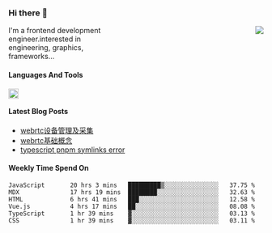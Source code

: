 <!--
**zhaohuanyuu/zhaohuanyuu** is a ✨ _special_ ✨ repository because its `README.md` (this file) appears on your GitHub profile.
-->

### Hi there 👋

<picture>
  <source media="(prefers-color-scheme: dark)" srcset="https://github-readme-stats.vercel.app/api?username=zhaohuanyuu&count_private=true&show_icons=true&theme=city_lights&hide_title=true">
  <img align="right" src="https://github-readme-stats.vercel.app/api?username=zhaohuanyuu&count_private=true&show_icons=true&hide_title=true">
</picture>

<p align="left" style="width:40%">I'm a frontend development engineer.interested in engineering, graphics, frameworks...</p>

#### Languages And Tools

<img align="left" height="20" src="https://skillicons.dev/icons?i=js,ts,nodejs,react,vue,gatsby,materialui,graphql,nestjs,electron,flutter" />

</br>

#### Latest Blog Posts
<!-- BLOG-POST-LIST:START -->
- [webrtc设备管理及采集](https://zhy.gatsbyjs.io/blog/webrtc-device)
- [webrtc基础概念](https://zhy.gatsbyjs.io/blog/webrtc-basic)
- [typescript pnpm symlinks error](https://zhy.gatsbyjs.io/blog/ts-pnpm)
<!-- BLOG-POST-LIST:END -->

#### Weekly Time Spend On
<!--START_SECTION:waka-->

```text
JavaScript       20 hrs 3 mins   █████████▒░░░░░░░░░░░░░░░   37.75 %
MDX              17 hrs 19 mins  ████████░░░░░░░░░░░░░░░░░   32.63 %
HTML             6 hrs 41 mins   ███░░░░░░░░░░░░░░░░░░░░░░   12.58 %
Vue.js           4 hrs 17 mins   ██░░░░░░░░░░░░░░░░░░░░░░░   08.08 %
TypeScript       1 hr 39 mins    ▓░░░░░░░░░░░░░░░░░░░░░░░░   03.13 %
CSS              1 hr 39 mins    ▓░░░░░░░░░░░░░░░░░░░░░░░░   03.11 %
```

<!--END_SECTION:waka-->
